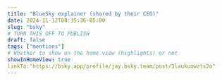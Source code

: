 ```yaml
---
title: "BlueSky explainer (shared by their CEO)"
date: 2024-11-12T00:35:36-05:00
slug: "bsky"
# TURN THIS OFF TO PUBLISH
draft: false
tags: ["mentions"]
# Whether to show on the home view (highlights) or not
showInHomeView: true
linkTo:"https://bsky.app/profile/jay.bsky.team/post/3laukuowzts2o"
---
```

